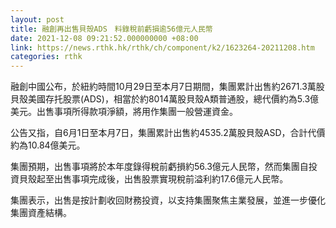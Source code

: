 ```yaml
---
layout: post
title: 融創再出售貝殼ADS　料錄稅前虧損逾56億元人民幣
date: 2021-12-08 09:21:52.000000000 +08:00
link: https://news.rthk.hk/rthk/ch/component/k2/1623264-20211208.htm
categories: rthk
---
```


融創中國公布，於紐約時間10月29日至本月7日期間，集團累計出售約2671.3萬股貝殼美國存托股票(ADS)，相當於約8014萬股貝殼A類普通股，總代價約為5.3億美元。出售事項所得款項淨額，將用作集團一般營運資金。

公告又指，自6月1日至本月7日，集團累計出售約4535.2萬股貝殼ASD，合計代價約為10.84億美元。

集團預期，出售事項將於本年度錄得稅前虧損約56.3億元人民幣，然而集團自投資貝殼起至出售事項完成後，出售股票實現稅前溢利約17.6億元人民幣。

集團表示，出售是按計劃收回財務投資，以支持集團聚焦主業發展，並進一步優化集團資產結構。
